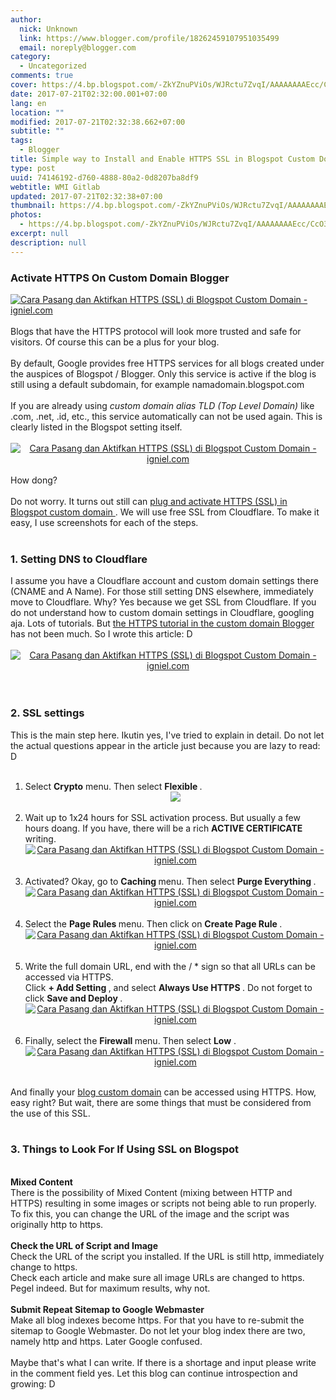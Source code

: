 ```yaml
---
author:
  nick: Unknown
  link: https://www.blogger.com/profile/18262459107951035499
  email: noreply@blogger.com
category:
  - Uncategorized
comments: true
cover: https://4.bp.blogspot.com/-ZkYZnuPViOs/WJRctu7ZvqI/AAAAAAAAEcc/CcO3hnHt38w5jxEHtSSi9XAq21mnyCRyACLcB/s1600/Cara%2BPasang%2Bdan%2BAktifkan%2BHTTPS%2B%2528SSL%2529%2Bdi%2BBlogspot%2BCustom%2BDomain%2B01.jpg
date: 2017-07-21T02:32:00.001+07:00
lang: en
location: ""
modified: 2017-07-21T02:32:38.662+07:00
subtitle: ""
tags:
  - Blogger
title: Simple way to Install and Enable HTTPS SSL in Blogspot Custom Domain
type: post
uuid: 74146192-d760-4888-80a2-0d8207ba8df9
webtitle: WMI Gitlab
updated: 2017-07-21T02:32:38+07:00
thumbnail: https://4.bp.blogspot.com/-ZkYZnuPViOs/WJRctu7ZvqI/AAAAAAAAEcc/CcO3hnHt38w5jxEHtSSi9XAq21mnyCRyACLcB/s1600/Cara%2BPasang%2Bdan%2BAktifkan%2BHTTPS%2B%2528SSL%2529%2Bdi%2BBlogspot%2BCustom%2BDomain%2B01.jpg
photos:
  - https://4.bp.blogspot.com/-ZkYZnuPViOs/WJRctu7ZvqI/AAAAAAAAEcc/CcO3hnHt38w5jxEHtSSi9XAq21mnyCRyACLcB/s1600/Cara%2BPasang%2Bdan%2BAktifkan%2BHTTPS%2B%2528SSL%2529%2Bdi%2BBlogspot%2BCustom%2BDomain%2B01.jpg
excerpt: null
description: null
---
```


<div><div><div></div></div></div><div id="header"><div id="igniplex-atas"><div id="headerwidget"><div id="igniplex-toggle"><a href="https://www.blogger.com/null" title="Menu" rel="noopener noreferer nofollow"></a>            </div><div id="headerkiri"><div id="Header1"><div id="header-inner"><h3>Activate HTTPS On Custom Domain Blogger</h3></div></div></div></div></div></div><div id="wrapper"><div id="content-wrapper"><div id="main-wrapper"><div id="main"><div id="Blog1"><article><div><div id="output"><a href="https://4.bp.blogspot.com/-ZkYZnuPViOs/WJRctu7ZvqI/AAAAAAAAEcc/CcO3hnHt38w5jxEHtSSi9XAq21mnyCRyACLcB/s1600/Cara%2BPasang%2Bdan%2BAktifkan%2BHTTPS%2B%2528SSL%2529%2Bdi%2BBlogspot%2BCustom%2BDomain%2B01.jpg" title="How to Install and Enable HTTPS (SSL) in Blogspot Custom Domain - igniel.com" rel="noopener noreferer nofollow"><img alt="Cara Pasang dan Aktifkan HTTPS (SSL) di Blogspot Custom Domain - igniel.com" border="0" src="https://4.bp.blogspot.com/-ZkYZnuPViOs/WJRctu7ZvqI/AAAAAAAAEcc/CcO3hnHt38w5jxEHtSSi9XAq21mnyCRyACLcB/s1600/Cara%2BPasang%2Bdan%2BAktifkan%2BHTTPS%2B%2528SSL%2529%2Bdi%2BBlogspot%2BCustom%2BDomain%2B01.jpg" title="How to Install and Enable HTTPS (SSL) in Blogspot Custom Domain - igniel.com"></a></div></div><div id="post-body-7166548678650168945"><br>Blogs that have the HTTPS                                                 protocol will look more trusted                                                 and safe for visitors. Of                                                 course this can be a plus for                                                 your blog.                                                 <br><br>By default, Google provides                                                 free HTTPS services for all                                                 blogs created under the                                                 auspices of Blogspot / Blogger.                                                 Only this service is active if                                                 the blog is still using a                                                 default subdomain, for example                                                 namadomain.blogspot.com                                                 <br><br>If you are already using                                                 <em>                                                    custom domain alias TLD                                                     (Top Level Domain)                                                 </em>                                                like .com, .net, .id, etc.,                                                 this service automatically can                                                 not be used again. This is                                                 clearly listed in the Blogspot                                                 setting itself.                                                 <br><br><center>                                                    <a href="https://2.bp.blogspot.com/-THwUQIZSve0/WJRctlNolxI/AAAAAAAAEcg/dIQv0GpStXkwgpoAFZFdWefnzy8DJkTmACPcB/s1600/Cara%2BPasang%2Bdan%2BAktifkan%2BHTTPS%2B%2528SSL%2529%2Bdi%2BBlogspot%2BCustom%2BDomain%2B02.jpg" title="How to Install and Enable HTTPS (SSL) in Blogspot Custom Domain - igniel.com" rel="noopener noreferer nofollow">                                                        <img alt="Cara Pasang dan Aktifkan HTTPS (SSL) di Blogspot Custom Domain - igniel.com" border="0" src="https://2.bp.blogspot.com/-THwUQIZSve0/WJRctlNolxI/AAAAAAAAEcg/dIQv0GpStXkwgpoAFZFdWefnzy8DJkTmACPcB/s1600/Cara%2BPasang%2Bdan%2BAktifkan%2BHTTPS%2B%2528SSL%2529%2Bdi%2BBlogspot%2BCustom%2BDomain%2B02.jpg" title="How to Install and Enable HTTPS (SSL) in Blogspot Custom Domain - igniel.com">                                                    </a>                                                </center><br>How dong?                                                 <br><br>Do not worry. It turns out                                                 still can                                                 <a href="http://translate.googleusercontent.com/translate_c?depth=1&amp;nv=1&amp;rurl=translate.google.com&amp;sl=id&amp;sp=nmt4&amp;tl=en&amp;u=http://www.igniel.com/2017/02/pasang-https-ssl-blogspot-custom-domain.html%3Fm%3D1&amp;usg=ALkJrhjocITTVzo16lodQMSeIAmxnsYBKA" title="How to Install and Enable HTTPS (SSL) in Blogspot Custom Domain - Igniel" rel="noopener noreferer nofollow">                                                    plug and activate HTTPS                                                     (SSL) in Blogspot custom                                                     domain                                                 </a>                                                . We will use free SSL from                                                 Cloudflare. To make it easy, I                                                 use screenshots for each of the                                                 steps.                                                 <br><br><h3>                                                    1. Setting DNS to                                                     Cloudflare                                                 </h3>I assume you have a Cloudflare                                                 account and custom domain                                                 settings there (CNAME and A                                                 Name). For those still setting                                                 DNS elsewhere, immediately move                                                 to Cloudflare. Why? Yes because                                                 we get SSL from Cloudflare. If                                                 you do not understand how to                                                 custom domain settings in                                                 Cloudflare, googling aja. Lots                                                 of tutorials. But                                                 <a href="http://translate.googleusercontent.com/translate_c?depth=1&amp;nv=1&amp;rurl=translate.google.com&amp;sl=id&amp;sp=nmt4&amp;tl=en&amp;u=http://www.igniel.com/&amp;usg=ALkJrhiqg0u2rJ8c6aTbkAxVkDYAEIIyFg" title="How to Install and Enable HTTPS (SSL) in Blogspot Custom Domain - Igniel" rel="noopener noreferer nofollow">                                                    the HTTPS tutorial in the                                                     custom domain Blogger                                                 </a>                                                has not been much. So I wrote                                                 this article: D                                                 <br><br><center>                                                    <a href="https://4.bp.blogspot.com/-h2mt4eiAGmE/WJRctjZJ94I/AAAAAAAAEcY/LKmeapn9NJEefMfI1Naxwlta3Uy7-fQ1wCPcB/s1600/Cara%2BPasang%2Bdan%2BAktifkan%2BHTTPS%2B%2528SSL%2529%2Bdi%2BBlogspot%2BCustom%2BDomain%2B03.jpg" title="How to Install and Enable HTTPS (SSL) in Blogspot Custom Domain - igniel.com" rel="noopener noreferer nofollow">                                                        <img alt="Cara Pasang dan Aktifkan HTTPS (SSL) di Blogspot Custom Domain - igniel.com" border="0" src="https://4.bp.blogspot.com/-h2mt4eiAGmE/WJRctjZJ94I/AAAAAAAAEcY/LKmeapn9NJEefMfI1Naxwlta3Uy7-fQ1wCPcB/s1600/Cara%2BPasang%2Bdan%2BAktifkan%2BHTTPS%2B%2528SSL%2529%2Bdi%2BBlogspot%2BCustom%2BDomain%2B03.jpg" title="How to Install and Enable HTTPS (SSL) in Blogspot Custom Domain - igniel.com">                                                    </a>                                                </center><br><br><h3>                                                    2. SSL settings                                                 </h3>This is the main step here.                                                 Ikutin yes, I've tried to                                                 explain in detail. Do not let                                                 the actual questions appear in                                                 the article just because you                                                 are lazy to read: D                                                 <br><br><ol><li>Select                                                        <strong>Crypto</strong>                                                        menu. Then select                                                         <strong>                                                            Flexible                                                         </strong>                                                        .                                                         <br>                                                        <center>                                                            <a alt="Cara Pasang dan Aktifkan HTTPS (SSL) di Blogspot Custom Domain - igniel.com" href="https://4.bp.blogspot.com/-KOt8-qpONkI/WJRcuPxyZ1I/AAAAAAAAEc4/JPawyuROLUUiN-vvRQ574oDDQTED2g7_gCPcB/s1600/Cara%2BPasang%2Bdan%2BAktifkan%2BHTTPS%2B%2528SSL%2529%2Bdi%2BBlogspot%2BCustom%2BDomain%2B04.jpg" title="How to Install and Enable HTTPS (SSL) in Blogspot Custom Domain - igniel.com" rel="noopener noreferer nofollow">                                                                <img border="0" src="https://4.bp.blogspot.com/-KOt8-qpONkI/WJRcuPxyZ1I/AAAAAAAAEc4/JPawyuROLUUiN-vvRQ574oDDQTED2g7_gCPcB/s1600/Cara%2BPasang%2Bdan%2BAktifkan%2BHTTPS%2B%2528SSL%2529%2Bdi%2BBlogspot%2BCustom%2BDomain%2B04.jpg">                                                            </a>                                                        </center></li><br><li>                                                        Wait up to 1x24 hours                                                         for SSL activation                                                         process. But usually a                                                         few hours doang. If you                                                         have, there will be a                                                         rich                                                         <strong>                                                            ACTIVE CERTIFICATE                                                         </strong>                                                        writing.                                                         <br>                                                        <center>                                                            <a href="https://2.bp.blogspot.com/-3qu2krWQYps/WJRcuPzmGZI/AAAAAAAAEc4/SfVENdYuGl0tj6orjVjYnzB61NmkqJ7jQCPcB/s1600/Cara%2BPasang%2Bdan%2BAktifkan%2BHTTPS%2B%2528SSL%2529%2Bdi%2BBlogspot%2BCustom%2BDomain%2B05.jpg" title="How to Install and Enable HTTPS (SSL) in Blogspot Custom Domain - igniel.com" rel="noopener noreferer nofollow">                                                                <img alt="Cara Pasang dan Aktifkan HTTPS (SSL) di Blogspot Custom Domain - igniel.com" border="0" src="https://2.bp.blogspot.com/-3qu2krWQYps/WJRcuPzmGZI/AAAAAAAAEc4/SfVENdYuGl0tj6orjVjYnzB61NmkqJ7jQCPcB/s1600/Cara%2BPasang%2Bdan%2BAktifkan%2BHTTPS%2B%2528SSL%2529%2Bdi%2BBlogspot%2BCustom%2BDomain%2B05.jpg" title="How to Install and Enable HTTPS (SSL) in Blogspot Custom Domain - igniel.com">                                                            </a>                                                        </center></li><br><li>                                                        Activated? Okay, go to                                                         <strong>                                                            Caching                                                         </strong>                                                        menu. Then select                                                         <strong>                                                            Purge Everything                                                         </strong>                                                        .                                                         <br>                                                        <center>                                                            <a href="https://1.bp.blogspot.com/-LvcHXjUSojo/WJRcuOXeU5I/AAAAAAAAEc4/dTPNFarKX3Q6yEVnOxbvP6YM9uoISbpogCPcB/s1600/Cara%2BPasang%2Bdan%2BAktifkan%2BHTTPS%2B%2528SSL%2529%2Bdi%2BBlogspot%2BCustom%2BDomain%2B06.jpg" title="How to Install and Enable HTTPS (SSL) in Blogspot Custom Domain - igniel.com" rel="noopener noreferer nofollow">                                                                <img alt="Cara Pasang dan Aktifkan HTTPS (SSL) di Blogspot Custom Domain - igniel.com" border="0" src="https://1.bp.blogspot.com/-LvcHXjUSojo/WJRcuOXeU5I/AAAAAAAAEc4/dTPNFarKX3Q6yEVnOxbvP6YM9uoISbpogCPcB/s1600/Cara%2BPasang%2Bdan%2BAktifkan%2BHTTPS%2B%2528SSL%2529%2Bdi%2BBlogspot%2BCustom%2BDomain%2B06.jpg" title="How to Install and Enable HTTPS (SSL) in Blogspot Custom Domain - igniel.com">                                                            </a>                                                        </center></li><br><li>                                                        Select the                                                         <strong>                                                            Page Rules                                                         </strong>                                                        menu. Then click on                                                         <strong>                                                            Create Page Rule                                                         </strong>                                                        .                                                         <br>                                                        <center>                                                            <a href="https://4.bp.blogspot.com/-Bg55XAVeLT4/WJRcuiSRX0I/AAAAAAAAEc4/WephcdCAWO0AkpsMwYDo9P50NzCUjhWVQCPcB/s1600/Cara%2BPasang%2Bdan%2BAktifkan%2BHTTPS%2B%2528SSL%2529%2Bdi%2BBlogspot%2BCustom%2BDomain%2B07.jpg" title="How to Install and Enable HTTPS (SSL) in Blogspot Custom Domain - igniel.com" rel="noopener noreferer nofollow">                                                                <img alt="Cara Pasang dan Aktifkan HTTPS (SSL) di Blogspot Custom Domain - igniel.com" border="0" src="https://4.bp.blogspot.com/-Bg55XAVeLT4/WJRcuiSRX0I/AAAAAAAAEc4/WephcdCAWO0AkpsMwYDo9P50NzCUjhWVQCPcB/s1600/Cara%2BPasang%2Bdan%2BAktifkan%2BHTTPS%2B%2528SSL%2529%2Bdi%2BBlogspot%2BCustom%2BDomain%2B07.jpg" title="How to Install and Enable HTTPS (SSL) in Blogspot Custom Domain - igniel.com">                                                            </a>                                                        </center></li><br><li>                                                        Write the full domain                                                         URL, end with the / *                                                         sign so that all URLs                                                         can be accessed via                                                         HTTPS.                                                         <br>                                                        Click                                                         <strong>                                                            + Add Setting                                                         </strong>                                                        , and select                                                         <strong>                                                            Always Use HTTPS                                                         </strong>                                                        . Do not forget to                                                         click                                                         <strong>                                                            Save and Deploy                                                         </strong>                                                        .                                                         <br>                                                        <center>                                                            <a href="https://1.bp.blogspot.com/-HsVkf3yYYDg/WJRcumvSRJI/AAAAAAAAEc4/Jubc-7Kyagwm6cTNonj9oUpp8SohieA3QCPcB/s1600/Cara%2BPasang%2Bdan%2BAktifkan%2BHTTPS%2B%2528SSL%2529%2Bdi%2BBlogspot%2BCustom%2BDomain%2B08.jpg" title="How to Install and Enable HTTPS (SSL) in Blogspot Custom Domain - igniel.com" rel="noopener noreferer nofollow">                                                                <img alt="Cara Pasang dan Aktifkan HTTPS (SSL) di Blogspot Custom Domain - igniel.com" border="0" src="https://1.bp.blogspot.com/-HsVkf3yYYDg/WJRcumvSRJI/AAAAAAAAEc4/Jubc-7Kyagwm6cTNonj9oUpp8SohieA3QCPcB/s1600/Cara%2BPasang%2Bdan%2BAktifkan%2BHTTPS%2B%2528SSL%2529%2Bdi%2BBlogspot%2BCustom%2BDomain%2B08.jpg" title="How to Install and Enable HTTPS (SSL) in Blogspot Custom Domain - igniel.com">                                                            </a>                                                        </center></li><br><li>                                                        Finally, select the                                                         <strong>                                                            Firewall                                                         </strong>menu. Then select                                                        <strong>Low</strong> .                                                         <br>                                                        <center>                                                            <a href="https://4.bp.blogspot.com/-lO0krNJgGTo/WJR4REUTDmI/AAAAAAAAEdI/8mgWjrr8Tg879MD7NGZ1_PQKPIwOxYF1ACPcB/s1600/Cara%2BPasang%2Bdan%2BAktifkan%2BHTTPS%2B%2528SSL%2529%2Bdi%2BBlogspot%2BCustom%2BDomain%2B09.jpg" title="How to Install and Enable HTTPS (SSL) in Blogspot Custom Domain - igniel.com" rel="noopener noreferer nofollow">                                                                <img alt="Cara Pasang dan Aktifkan HTTPS (SSL) di Blogspot Custom Domain - igniel.com" border="0" src="https://4.bp.blogspot.com/-lO0krNJgGTo/WJR4REUTDmI/AAAAAAAAEdI/8mgWjrr8Tg879MD7NGZ1_PQKPIwOxYF1ACPcB/s1600/Cara%2BPasang%2Bdan%2BAktifkan%2BHTTPS%2B%2528SSL%2529%2Bdi%2BBlogspot%2BCustom%2BDomain%2B09.jpg" title="How to Install and Enable HTTPS (SSL) in Blogspot Custom Domain - igniel.com">                                                            </a>                                                        </center></li></ol><br>And finally your                                                <u>blog custom domain</u> can                                                 be accessed using HTTPS. How,                                                 easy right? But wait, there are                                                 some things that must be                                                 considered from the use of this                                                 SSL.                                                 <br><br><h3>                                                    3. Things to Look For If                                                     Using SSL on Blogspot                                                 </h3><br><strong>Mixed Content</strong>                                                <br>There is the possibility of                                                 Mixed Content (mixing between                                                 HTTP and HTTPS) resulting in                                                 some images or scripts not                                                 being able to run properly. To                                                 fix this, you can change the                                                 URL of the image and the script                                                 was originally http to https.                                                 <br><br><strong>                                                    Check the URL of Script and                                                     Image                                                 </strong>                                                <br>Check the URL of the script you                                                 installed. If the URL is still                                                 http, immediately change to                                                 https.                                                 <br>Check each article and make                                                 sure all image URLs are changed                                                 to https. Pegel indeed. But for                                                 maximum results, why not.                                                 <br><br><strong>                                                    Submit Repeat Sitemap to                                                     Google Webmaster                                                 </strong>                                                <br>Make all blog indexes become                                                 https. For that you have to                                                 re-submit the sitemap to Google                                                 Webmaster. Do not let your blog                                                 index there are two, namely                                                 http and https. Later Google                                                 confused.                                                 <br><br>Maybe that's what I can write.                                                 If there is a shortage and                                                 input please write in the                                                 comment field yes. Let this                                                 blog can continue introspection                                                 and growing: D                                             </div></article>                                </div></div></div></div></div>